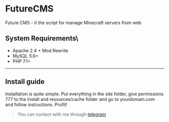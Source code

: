 # FutureCMS
Future CMS - it the script for manage Minecraft servers from web

## System Requirements\
* Apache 2.4 + Mod Rewrite
* MySQL 5.6+
* PHP 7.1+


---

## Install guide
Installation is quite simple. Put everything in the site folder, give permissions 777 to the install and resources/cache folder and go to yourdomain.com and follow instructions. Profit!

> You can contact with me through [telegram](http://t.me/renaay)
